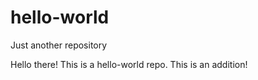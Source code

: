# hello-world
Just another repository

Hello there!
This is a hello-world repo.
This is an addition!
